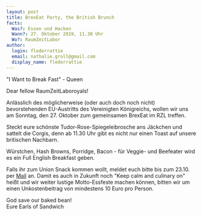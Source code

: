 ```yaml
---
layout: post
title: BrexEat Party, the British Brunch
facts:
  Was?: Essen und Hacken
  Wann?: 27. Oktober 2019, 11.30 Uhr
  Wo?: RaumZeitLabor
author:
  login: flederrattie
  email: nathalie.groll@gmail.com
  display_name: flederrattie
---
```


"I Want to Break Fast" - Queen

Dear fellow RaumZeitLaboroyals!

Anlässlich des möglicherweise (oder auch doch noch nicht) bevorstehenden EU-Austritts des Vereinigten Königreichs, wollen wir uns am Sonntag, den 27. Oktober zum gemeinsamen BrexEat im RZL treffen.

Steckt eure schönste Tudor-Rose-Spiegeleibrosche ans Jäckchen und sattelt die Corgis, denn ab 11.30 Uhr gibt es nicht nur einen Toast auf unsere britischen Nachbarn.

Würstchen, Hash Browns, Porridge, Bacon - für Veggie- und Beefeater wird es ein Full English Breakfast geben.

Falls ihr zum Union Snack kommen wollt, meldet euch bitte bis zum 23.10. per [Mail](mailto:nathalie.groll@gmail.com) an.
Damit es auch in Zukunft noch "Keep calm and culinary on" heißt und wir weiter lustige Motto-Essfeste machen können, bitten wir um einen Unkostenbeitrag von mindestens 10 Euro pro Person.

God save our baked bean!<br />
Eure Earls of Sandwich
